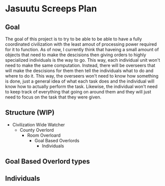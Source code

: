 # Jasuutu Screeps Plan

## Goal

The goal of this project is to try to be able to be able to have a fully coordinated civilization with the least amout of processing power required for it to function. As of now, I currently think that haveing a small amount of objects that need to make the descisions then giving orders to highly specialized individuals is the way to go. This way, each individual unit won't need to make the same computation. Instead, there will be overseers that will make the descisions for them then tell the individuals what to do and where to do it. This way, the overseers won't need to know how something is done, just a general idea of what each task does and the individual will know how to actually perform the task. Likewise, the individual won't need to keep track of everything that going on around them and they will just need to focus on the task that they were given. 

## Structure (WIP)

* Civilization Wide Watcher
    * County Overlord
        * Room Overloard
            * Goal Based Overlords
                * Individuals

## Goal Based Overlord types

## Individuals